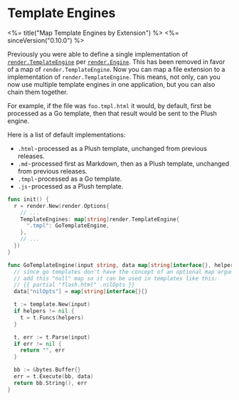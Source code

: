 # Template Engines

<%= title("Map Template Engines by Extension") %>
<%= sinceVersion("0.10.0") %>

Previously you were able to define a single implementation of [`render.TemplateEngine`](https://godoc.org/github.com/gobuffalo/buffalo/render#TemplateEngine) per [`render.Engine`](https://godoc.org/github.com/gobuffalo/buffalo/render#Engine). This has been removed in favor of a map of `render.TemplateEngine`. Now you can map a file extension to a implementation of `render.TemplateEngine`. This means, not only, can you now use multiple template engines in one application, but you can also chain them together.

For example, if the file was `foo.tmpl.html` it would, by default, first be processed as a Go template, then that result would be sent to the Plush engine.

Here is a list of default implementations:

* `.html` - processed as a Plush template, unchanged from previous releases.
* `.md` - processed first as Markdown, then as a Plush template, unchanged from previous releases.
* `.tmpl` - processed as a Go template.
* `.js` - processed as a Plush template.

```go
func init() {
  r = render.New(render.Options{
    // ...
    TemplateEngines: map[string]render.TemplateEngine{
      ".tmpl": GoTemplateEngine,
    },
    // ...
  })
}

func GoTemplateEngine(input string, data map[string]interface{}, helpers map[string]interface{}) (string, error) {
  // since go templates don't have the concept of an optional map argument like Plush does
  // add this "null" map so it can be used in templates like this:
  // {{ partial "flash.html" .nilOpts }}
  data["nilOpts"] = map[string]interface{}{}

  t := template.New(input)
  if helpers != nil {
    t = t.Funcs(helpers)
  }

  t, err := t.Parse(input)
  if err != nil {
    return "", err
  }

  bb := &bytes.Buffer{}
  err = t.Execute(bb, data)
  return bb.String(), err
}
```
